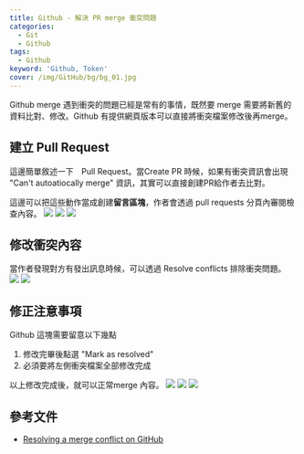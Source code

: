 ```yaml
---
title: Github - 解決 PR merge 衝突問題
categories: 
  - Git
  - Github
tags: 
  - Github
keyword: 'Github, Token'
cover: /img/GitHub/bg/bg_01.jpg
---
```

Github merge 遇到衝突的問題已經是常有的事情，既然要 merge 需要將新舊的資料比對、修改。Github 有提供網頁版本可以直接將衝突檔案修改後再merge。

## 建立 Pull Request
這邊簡單敘述一下　Pull Request。當Create PR 時候，如果有衝突資訊會出現 "Can't autoatiocally merge" 資訊，其實可以直接創建PR給作者去比對。

這邊可以把這些動作當成創建**留言區塊**，作者會透過 pull requests 分頁內審閱檢查內容。
![](/imgage/20221016_15-32-44.png)
![](/imgage/20221016_15-34-45.png)
![](/imgage/20221016_15-35-20.png)


## 修改衝突內容
當作者發現對方有發出訊息時候，可以透過 Resolve conflicts 排除衝突問題。
![](/imgage/20221016_15-41-15.png)
![](/imgage/20221016_15-41-38.png)

## 修正注意事項
Github 這塊需要留意以下幾點 
1. 修改完畢後點選 "Mark as resolved"
2. 必須要將左側衝突檔案全部修改完成

以上修改完成後，就可以正常merge 內容。
![](/imgage/20221016_15-42-02.png)
![](/imgage/20221016_16-03-41.png)
![](/imgage/20221016_16-04-11.png)


## 參考文件
- [Resolving a merge conflict on GitHub](https://docs.github.com/en/pull-requests/collaborating-with-pull-requests/addressing-merge-conflicts/resolving-a-merge-conflict-on-github)


